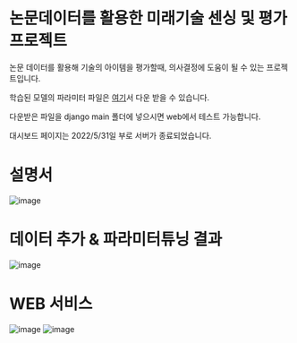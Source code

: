 # 논문데이터를 활용한 미래기술 센싱 및 평가 프로젝트
논문 데이터를 활용해 기술의 아이템을 평가할때, 의사결정에 도움이 될 수 있는 프로젝트입니다.

학습된 모델의 파라미터 파일은 [여기](https://drive.google.com/file/d/1XsadSmUcFJ71dmxSYQQfooPkKHkCIBSH/view?usp=sharing)서 다운 받을 수 있습니다.

다운받은 파일을 django main 폴더에 넣으시면 web에서 테스트 가능합니다.

대시보드 페이지는 2022/5/31일 부로 서버가 종료되었습니다.


# 설명서
![image](https://user-images.githubusercontent.com/63800086/171117485-73b45b2c-8831-4b6c-b456-d820dc78d78a.png)


# 데이터 추가 & 파라미터튜닝 결과
![image](https://user-images.githubusercontent.com/63800086/171118146-056edec6-5086-4e53-857f-b15622852b36.png)


# WEB 서비스
![image](https://user-images.githubusercontent.com/63800086/171117881-5ab0e40e-fbc4-4530-b623-72e7adbcd23b.png)
![image](https://user-images.githubusercontent.com/63800086/171117950-b3c8339d-c65f-4ed9-9e22-3c55787e0cc1.png)
